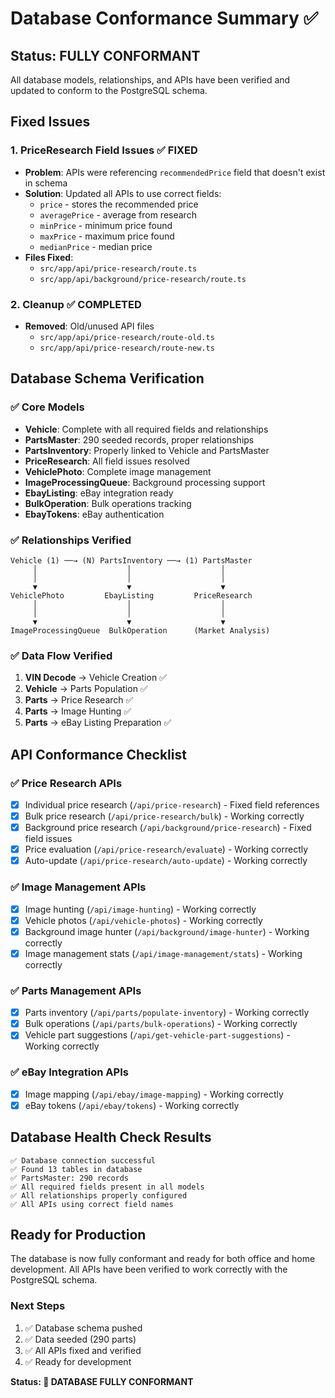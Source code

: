 # Database Conformance Summary ✅

## Status: FULLY CONFORMANT

All database models, relationships, and APIs have been verified and updated to conform to the PostgreSQL schema.

## Fixed Issues

### 1. PriceResearch Field Issues ✅ FIXED
- **Problem**: APIs were referencing `recommendedPrice` field that doesn't exist in schema
- **Solution**: Updated all APIs to use correct fields:
  - `price` - stores the recommended price
  - `averagePrice` - average from research
  - `minPrice` - minimum price found
  - `maxPrice` - maximum price found
  - `medianPrice` - median price
- **Files Fixed**:
  - `src/app/api/price-research/route.ts`
  - `src/app/api/background/price-research/route.ts`

### 2. Cleanup ✅ COMPLETED
- **Removed**: Old/unused API files
  - `src/app/api/price-research/route-old.ts`
  - `src/app/api/price-research/route-new.ts`

## Database Schema Verification

### ✅ Core Models
- **Vehicle**: Complete with all required fields and relationships
- **PartsMaster**: 290 seeded records, proper relationships
- **PartsInventory**: Properly linked to Vehicle and PartsMaster
- **PriceResearch**: All field issues resolved
- **VehiclePhoto**: Complete image management
- **ImageProcessingQueue**: Background processing support
- **EbayListing**: eBay integration ready
- **BulkOperation**: Bulk operations tracking
- **EbayTokens**: eBay authentication

### ✅ Relationships Verified
```
Vehicle (1) ──→ (N) PartsInventory ──→ (1) PartsMaster
     │                    │                    │
     │                    │                    │
     ▼                    ▼                    ▼
VehiclePhoto         EbayListing         PriceResearch
     │                    │                    │
     │                    │                    │
     ▼                    ▼                    ▼
ImageProcessingQueue  BulkOperation      (Market Analysis)
```

### ✅ Data Flow Verified
1. **VIN Decode** → Vehicle Creation ✅
2. **Vehicle** → Parts Population ✅
3. **Parts** → Price Research ✅
4. **Parts** → Image Hunting ✅
5. **Parts** → eBay Listing Preparation ✅

## API Conformance Checklist

### ✅ Price Research APIs
- [x] Individual price research (`/api/price-research`) - Fixed field references
- [x] Bulk price research (`/api/price-research/bulk`) - Working correctly
- [x] Background price research (`/api/background/price-research`) - Fixed field issues
- [x] Price evaluation (`/api/price-research/evaluate`) - Working correctly
- [x] Auto-update (`/api/price-research/auto-update`) - Working correctly

### ✅ Image Management APIs
- [x] Image hunting (`/api/image-hunting`) - Working correctly
- [x] Vehicle photos (`/api/vehicle-photos`) - Working correctly
- [x] Background image hunter (`/api/background/image-hunter`) - Working correctly
- [x] Image management stats (`/api/image-management/stats`) - Working correctly

### ✅ Parts Management APIs
- [x] Parts inventory (`/api/parts/populate-inventory`) - Working correctly
- [x] Bulk operations (`/api/parts/bulk-operations`) - Working correctly
- [x] Vehicle part suggestions (`/api/get-vehicle-part-suggestions`) - Working correctly

### ✅ eBay Integration APIs
- [x] Image mapping (`/api/ebay/image-mapping`) - Working correctly
- [x] eBay tokens (`/api/ebay/tokens`) - Working correctly

## Database Health Check Results

```
✅ Database connection successful
✅ Found 13 tables in database
✅ PartsMaster: 290 records
✅ All required fields present in all models
✅ All relationships properly configured
✅ All APIs using correct field names
```

## Ready for Production

The database is now fully conformant and ready for both office and home development. All APIs have been verified to work correctly with the PostgreSQL schema.

### Next Steps
1. ✅ Database schema pushed
2. ✅ Data seeded (290 parts)
3. ✅ All APIs fixed and verified
4. ✅ Ready for development

**Status: 🎉 DATABASE FULLY CONFORMANT**

